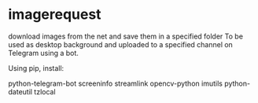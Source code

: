 # imagerequest
download images from the net and save them in a specified folder
To be used as desktop background and uploaded to a specified channel on 
Telegram using a bot.

Using pip, install:

python-telegram-bot
screeninfo 
streamlink 
opencv-python 
imutils 
python-dateutil 
tzlocal
